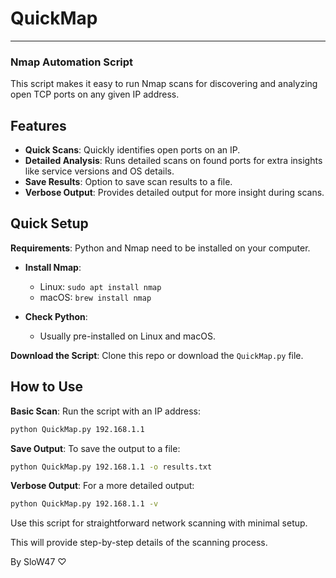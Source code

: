 # QuickMap

---

### Nmap Automation Script

This script makes it easy to run Nmap scans for discovering and analyzing open TCP ports on any given IP address.

## Features

- **Quick Scans**: Quickly identifies open ports on an IP.
- **Detailed Analysis**: Runs detailed scans on found ports for extra insights like service versions and OS details.
- **Save Results**: Option to save scan results to a file.
- **Verbose Output**: Provides detailed output for more insight during scans.

## Quick Setup

**Requirements**: Python and Nmap need to be installed on your computer.

- **Install Nmap**:
  - Linux: `sudo apt install nmap`
  - macOS: `brew install nmap`

- **Check Python**:
  - Usually pre-installed on Linux and macOS.

**Download the Script**: Clone this repo or download the `QuickMap.py` file.

## How to Use

**Basic Scan**: Run the script with an IP address:
```bash
python QuickMap.py 192.168.1.1
```

**Save Output**: To save the output to a file:
```bash
python QuickMap.py 192.168.1.1 -o results.txt
```

**Verbose Output**: For a more detailed output:
```bash
python QuickMap.py 192.168.1.1 -v
```

Use this script for straightforward network scanning with minimal setup.

This will provide step-by-step details of the scanning process.

By SloW47 ♡
